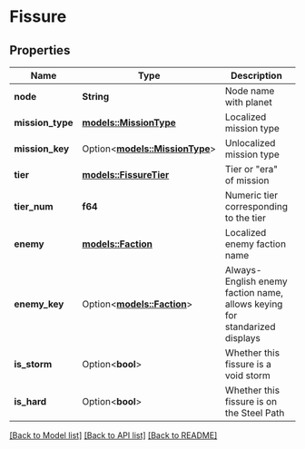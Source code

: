 # Fissure

## Properties

Name | Type | Description | Notes
------------ | ------------- | ------------- | -------------
**node** | **String** | Node name with planet | 
**mission_type** | [**models::MissionType**](missionType.md) | Localized mission type | 
**mission_key** | Option<[**models::MissionType**](missionType.md)> | Unlocalized mission type | [optional]
**tier** | [**models::FissureTier**](fissureTier.md) | Tier or \"era\" of mission | 
**tier_num** | **f64** | Numeric tier corresponding to the tier | 
**enemy** | [**models::Faction**](faction.md) | Localized enemy faction name | 
**enemy_key** | Option<[**models::Faction**](faction.md)> | Always-English enemy faction name, allows keying for standarized displays | [optional]
**is_storm** | Option<**bool**> | Whether this fissure is a void storm | [optional]
**is_hard** | Option<**bool**> | Whether this fissure is on the Steel Path | [optional]

[[Back to Model list]](../README.md#documentation-for-models) [[Back to API list]](../README.md#documentation-for-api-endpoints) [[Back to README]](../README.md)


